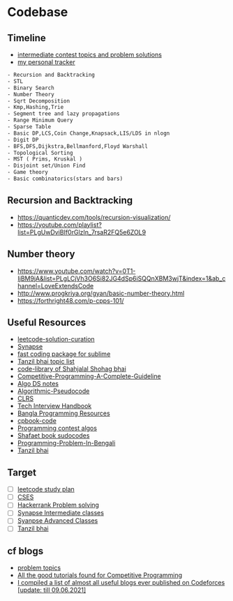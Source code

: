 # Codebase

## Timeline

- [intermediate contest topics and problem solutions](https://docs.google.com/spreadsheets/d/1HML2NaADcbG79nyJ9odDd_4UVLFQiKhfNsuCT3Gwj-o/edit#gid=0)
- [my personal tracker](https://docs.google.com/spreadsheets/d/1T1JZS4NY13G94eeBvd84uVNXbLdUPBP3NR1ePT6zbPY/edit#gid=209066802)

```txt
- Recursion and Backtracking
- STL
- Binary Search
- Number Theory
- Sqrt Decomposition
- Kmp,Hashing,Trie
- Segment tree and lazy propagations
- Range Minimum Query
- Sparse Table
- Basic DP,LCS,Coin Change,Knapsack,LIS/LDS in nlogn
- Digit DP
- BFS,DFS,Dijkstra,Bellmanford,Floyd Warshall
- Topological Sorting
- MST ( Prims, Kruskal )
- Disjoint set/Union Find
- Game theory
- Basic combinatorics(stars and bars)
```

## Recursion and Backtracking

- <https://quanticdev.com/tools/recursion-visualization/>
- <https://youtube.com/playlist?list=PLgUwDviBIf0rGlzIn_7rsaR2FQ5e6ZOL9>

## Number theory

- <https://www.youtube.com/watch?v=0T1-IjBM9jA&list=PLgLCjVh3O6Si82JG4dSp6iSQQnXBM3wjT&index=1&ab_channel=LoveExtendsCode>
- <http://www.progkriya.org/gyan/basic-number-theory.html>
- <https://forthright48.com/p-cpps-101/>

## Useful Resources

- [leetcode-solution-curation](https://github.com/Tahanima/leetcode-solution-curation)
- [Synapse](https://docs.google.com/spreadsheets/d/16DqZGElOw4lm-JP38d-65iZ0FvUhWtuniBxRuCItv4Y/edit#gid=0)
- [fast coding package for sublime](https://github.com/Geek-a-Byte/FastOlympicCoding)
- [Tanzil bhai topic list](https://docs.google.com/spreadsheets/d/1zwXs4FAfK2pYpVSenyLXkoGS0doOpK1xmrVkU3PB36M/edit#gid=270414271)
- [code-library of Shahjalal Shohag bhai](https://github.com/ShahjalalShohag/code-library)
- [Competitive-Programming-A-Complete-Guideline](https://github.com/ShahjalalShohag/Competitive-Programming-A-Complete-Guideline)
- [Algo DS notes](https://github.com/jainaman224/Algo_Ds_Notes)
- [Algorithmic-Pseudocode](https://github.com/Just-A-Visitor/Algorithmic-Pseudocode)
- [CLRS](https://github.com/gzc/CLRS)
- [Tech Interview Handbook](https://github.com/yangshun/tech-interview-handbook)
- [Bangla Programming Resources](https://github.com/sultanoid/bangla-programming-resources)
- [cpbook-code](https://github.com/stevenhalim/cpbook-code)
- [Programming contest algos](https://github.com/Shafaet/Programming-Contest-Algorithms)
- [Shafaet book sudocodes](https://github.com/Shafaet/book-sudocodes)
- [Programming-Problem-In-Bengali](https://github.com/hasancse91/Programming-Problem-In-Bengali)
- [Tanzil bhai](https://docs.google.com/document/d/1os2hfyZWK1nNGlbzZiJA0CSWFfEDgmWXfoVox62xHZk/edit#heading=h.l176m5o8k6i)

## Target

- [ ] [leetcode study plan](https://leetcode.com/study-plan/)
- [ ] [CSES](https://cses.fi/problemset/list/)
- [ ] [Hackerrank Problem solving](https://www.hackerrank.com/domains/data-structures)
- [ ] [Synapse Intermediate classes](https://www.youtube.com/playlist?list=PLcgg4mu-TN21xTr0LwFMw_5UBDrMsoAHA)
- [ ] [Syanpse Advanced Classes](https://www.youtube.com/watch?v=PRQbOEfHxKw&list=PLHPef-9rM5PXGy2QalI8QtjkLli1ekTpD&index=12&ab_channel=Synapse)
- [ ] [Tanzil bhai](https://www.youtube.com/playlist?list=PLLDURmvQUYc_O18kS2Jeql2vLmDXT1AYP)

## cf blogs

- [problem topics](https://codeforces.com/blog/entry/55274)
- [All the good tutorials found for Competitive Programming](https://codeforces.com/blog/entry/57282)
- [I compiled a list of almost all useful blogs ever published on Codeforces [update: till 09.06.2021]](https://codeforces.com/blog/entry/91363)
